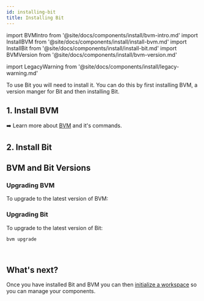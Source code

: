 ```yaml
---
id: installing-bit
title: Installing Bit
---
```


import BVMIntro from '@site/docs/components/install/bvm-intro.md'
import InstallBVM from '@site/docs/components/install/install-bvm.md'
import InstallBit from '@site/docs/components/install/install-bit.md'
import BVMVersion from '@site/docs/components/install/bvm-version.md'

import LegacyWarning from '@site/docs/components/install/legacy-warning.md'

To use Bit you will need to install it. You can do this by first installing BVM, a version manger for Bit and then installing Bit.

## 1. Install BVM

<BVMIntro />
<InstallBVM />

:arrow_right: Learn more about [BVM](/reference/using-bvm) and it's commands.

## 2. Install Bit

<InstallBit />

## BVM and Bit Versions

<BVMVersion />

### Upgrading BVM

To upgrade to the latest version of BVM:

<InstallBVM />

### Upgrading Bit

To upgrade to the latest version of Bit:

```sh
bvm upgrade
```

<br />

<LegacyWarning />

## What's next?

Once you have installed Bit and BVM you can then [initialize a workspace](initializing-workspace) so you can manage your components.
